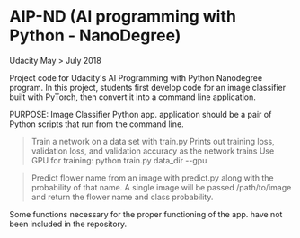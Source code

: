 # AIP-ND (AI programming with Python - NanoDegree)
Udacity May > July 2018

Project code for Udacity's AI Programming with Python Nanodegree program. In this project, students first develop code for an image classifier built with PyTorch, then convert it into a command line application.

PURPOSE:
Image Classifier Python app. application should be a pair of Python scripts that run from the command line.
          
> Train a network on a data set with train.py
        Prints out training loss, validation loss, and validation accuracy as the network trains
        Use GPU for training: python train.py data_dir --gpu
          
> Predict flower name from an image with predict.py along with the probability of that name.
          A single image will be passed /path/to/image and return the flower name and class probability.

Some functions necessary for the proper functioning of the app. have not been included in the repository.
